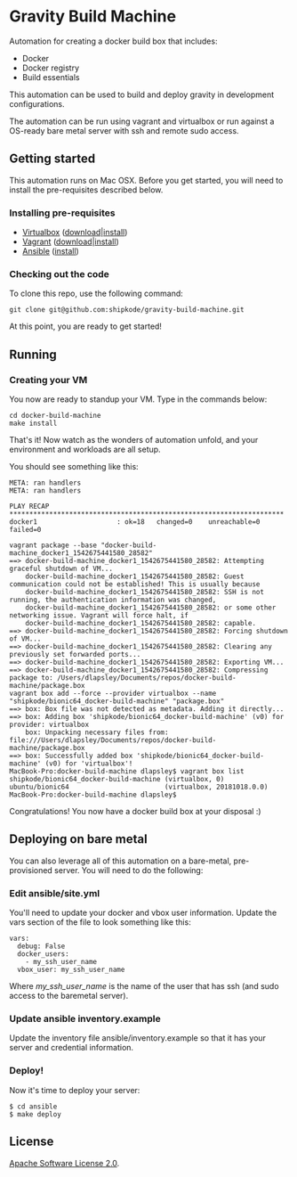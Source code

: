 # Gravity Build Machine

Automation for creating a docker build box that includes:

* Docker
* Docker registry
* Build essentials

This automation can be used to build and deploy gravity in
development configurations.

The automation can be run using vagrant and virtualbox or
run against a OS-ready bare metal server with ssh and remote sudo
access.

## Getting started

This automation runs on Mac OSX. Before you get started, you will need to
install the pre-requisites described below.

### Installing pre-requisites

* [Virtualbox](https://www.virtualbox.org/) ([download](https://www.virtualbox.org/wiki/Downloads)|[install](https://www.virtualbox.org/manual/ch02.html#idm861))
* [Vagrant](https://www.vagrantup.com) ([download](https://www.vagrantup.com/downloads.html)|[install](https://www.vagrantup.com/docs/installation/))
* [Ansible](https://www.ansible.com/) ([install](https://docs.ansible.com/ansible/latest/installation_guide/intro_installation.html))

### Checking out the code

To clone this repo, use the following command:

    git clone git@github.com:shipkode/gravity-build-machine.git

At this point, you are ready to get started!

## Running

### Creating your VM

You now are ready to standup your VM. Type in the commands below:

    cd docker-build-machine
    make install

That's it! Now watch as the wonders of automation unfold, and your
environment and workloads are all setup.

You should see something like this:

    META: ran handlers
    META: ran handlers

    PLAY RECAP *********************************************************************
    docker1                    : ok=18   changed=0    unreachable=0    failed=0

    vagrant package --base "docker-build-machine_docker1_1542675441580_28582"
    ==> docker-build-machine_docker1_1542675441580_28582: Attempting graceful shutdown of VM...
        docker-build-machine_docker1_1542675441580_28582: Guest communication could not be established! This is usually because
        docker-build-machine_docker1_1542675441580_28582: SSH is not running, the authentication information was changed,
        docker-build-machine_docker1_1542675441580_28582: or some other networking issue. Vagrant will force halt, if
        docker-build-machine_docker1_1542675441580_28582: capable.
    ==> docker-build-machine_docker1_1542675441580_28582: Forcing shutdown of VM...
    ==> docker-build-machine_docker1_1542675441580_28582: Clearing any previously set forwarded ports...
    ==> docker-build-machine_docker1_1542675441580_28582: Exporting VM...
    ==> docker-build-machine_docker1_1542675441580_28582: Compressing package to: /Users/dlapsley/Documents/repos/docker-build-machine/package.box
    vagrant box add --force --provider virtualbox --name "shipkode/bionic64_docker-build-machine" "package.box"
    ==> box: Box file was not detected as metadata. Adding it directly...
    ==> box: Adding box 'shipkode/bionic64_docker-build-machine' (v0) for provider: virtualbox
        box: Unpacking necessary files from: file:///Users/dlapsley/Documents/repos/docker-build-machine/package.box
    ==> box: Successfully added box 'shipkode/bionic64_docker-build-machine' (v0) for 'virtualbox'!
    MacBook-Pro:docker-build-machine dlapsley$ vagrant box list
    shipkode/bionic64_docker-build-machine (virtualbox, 0)
    ubuntu/bionic64                        (virtualbox, 20181018.0.0)
    MacBook-Pro:docker-build-machine dlapsley$

Congratulations! You now have a docker build box at your disposal :)

## Deploying on bare metal

You can also leverage all of this automation on a bare-metal, pre-provisioned
server. You will need to do the following:

### Edit ansible/site.yml

You'll need to update your docker and vbox user information. Update the 
vars section of the file to look something like this:

    vars:
      debug: False
      docker_users:
        - my_ssh_user_name
      vbox_user: my_ssh_user_name

Where *my_ssh_user_name* is the name of the user that has ssh (and sudo
access to the baremetal server).

### Update ansible inventory.example

Update the inventory file ansible/inventory.example so that it has your server
and credential information.

### Deploy!

Now it's time to deploy your server:

    $ cd ansible
    $ make deploy

## License

[Apache Software License 2.0](https://www.apache.org/licenses/LICENSE-2.0).
